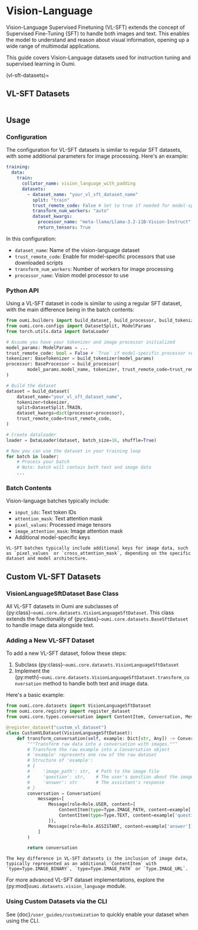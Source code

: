 # Vision-Language

Vision-Language Supervised Finetuning (VL-SFT) extends the concept of Supervised Fine-Tuning (SFT) to handle both images and text. This enables the model to understand and reason about visual information, opening up a wide range of multimodal applications.

This guide covers Vision-Language datasets used for instruction tuning and supervised learning in Oumi.

(vl-sft-datasets)=
## VL-SFT Datasets

```{include} /api/summary/vl_sft_datasets.md
```

## Usage

### Configuration

The configuration for VL-SFT datasets is similar to regular SFT datasets, with some additional parameters for image processing. Here's an example:

```yaml
training:
  data:
    train:
      collator_name: vision_language_with_padding
      datasets:
        - dataset_name: "your_vl_sft_dataset_name"
          split: "train"
          trust_remote_code: False # Set to true if needed for model-specific processors
          transform_num_workers: "auto"
          dataset_kwargs:
            processor_name: "meta-llama/Llama-3.2-11B-Vision-Instruct" # Model-specific processor
            return_tensors: True
```
In this configuration:

- `dataset_name`: Name of the vision-language dataset
- `trust_remote_code`: Enable for model-specific processors that use downloaded scripts
- `transform_num_workers`: Number of workers for image processing
- `processor_name`: Vision model processor to use

### Python API

Using a VL-SFT dataset in code is similar to using a regular SFT dataset, with the main difference being in the batch contents:

```python
from oumi.builders import build_dataset, build_processor, build_tokenizer
from oumi.core.configs import DatasetSplit, ModelParams
from torch.utils.data import DataLoader

# Assume you have your tokenizer and image processor initialized
model_params: ModelParams = ...
trust_remote_code: bool = False # `True` if model-specific processor requires it
tokenizer: BaseTokenizer = build_tokenizer(model_params)
processor: BaseProcessor = build_processor(
        model_params.model_name, tokenizer, trust_remote_code=trust_remote_code
)

# Build the dataset
dataset = build_dataset(
    dataset_name="your_vl_sft_dataset_name",
    tokenizer=tokenizer,
    split=DatasetSplit.TRAIN,
    dataset_kwargs=dict(processor=processor),
    trust_remote_code=trust_remote_code,
)

# Create dataloader
loader = DataLoader(dataset, batch_size=16, shuffle=True)

# Now you can use the dataset in your training loop
for batch in loader:
    # Process your batch
    # Note: batch will contain both text and image data
    ...
```

### Batch Contents

Vision-language batches typically include:

- `input_ids`: Text token IDs
- `attention_mask`: Text attention mask
- `pixel_values`: Processed image tensors
- `image_attention_mask`: Image attention mask
- Additional model-specific keys

```{tip}
VL-SFT batches typically include additional keys for image data, such as `pixel_values` or `cross_attention_mask`, depending on the specific dataset and model architecture.
```

## Custom VL-SFT Datasets

### VisionLanguageSftDataset Base Class

All VL-SFT datasets in Oumi are subclasses of {py:class}`~oumi.core.datasets.VisionLanguageSftDataset`. This class extends the functionality of {py:class}`~oumi.core.datasets.BaseSftDataset` to handle image data alongside text.

### Adding a New VL-SFT Dataset

To add a new VL-SFT dataset, follow these steps:

1. Subclass {py:class}`~oumi.core.datasets.VisionLanguageSftDataset`
2. Implement the {py:meth}`~oumi.core.datasets.VisionLanguageSftDataset.transform_conversation` method to handle both text and image data.

Here's a basic example:

```python
from oumi.core.datasets import VisionLanguageSftDataset
from oumi.core.registry import register_dataset
from oumi.core.types.conversation import ContentItem, Conversation, Message, Role, Type

@register_dataset("custom_vl_dataset")
class CustomVLDataset(VisionLanguageSftDataset):
    def transform_conversation(self, example: Dict[str, Any]) -> Conversation:
        """Transform raw data into a conversation with images."""
        # Transform the raw example into a Conversation object
        # 'example' represents one row of the raw dataset
        # Structure of 'example':
        # {
        #     'image_path': str,  # Path to the image file
        #     'question': str,    # The user's question about the image
        #     'answer': str       # The assistant's response
        # }
        conversation = Conversation(
            messages=[
                Message(role=Role.USER, content=[
                    ContentItem(type=Type.IMAGE_PATH, content=example['image_path']),
                    ContentItem(type=Type.TEXT, content=example['question']),
                ]),
                Message(role=Role.ASSISTANT, content=example['answer'])
            ]
        )

        return conversation
```

```{note}
The key difference in VL-SFT datasets is the inclusion of image data, typically represented as an additional `ContentItem` with `type=Type.IMAGE_BINARY`, `type=Type.IMAGE_PATH` or `Type.IMAGE_URL`.
```

For more advanced VL-SFT dataset implementations, explore the {py:mod}`oumi.datasets.vision_language` module.

### Using Custom Datasets via the CLI

See {doc}`/user_guides/customization` to quickly enable your dataset when using the CLI.
